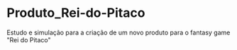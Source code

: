 # Produto_Rei-do-Pitaco
Estudo e simulação para a criação de um novo produto para o fantasy game "Rei do Pitaco"
